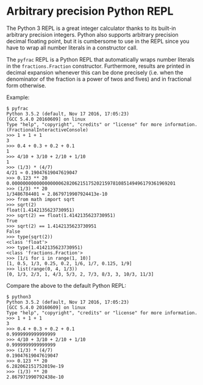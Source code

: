 Arbitrary precision Python REPL
===============================

The Python 3 REPL is a great integer calculator thanks to its built-in
arbitrary precision integers. Python also supports arbitrary precision
decimal floating point, but it is cumbersome to use in the REPL since
you have to wrap all number literals in a constructor call.

The `pyfrac` REPL is a Python REPL that automatically wraps number
literals in the `fractions.Fraction` constructor. Furthermore, results
are printed in decimal expansion whenever this can be done precisely
(i.e. when the denominator of the fraction is a power of twos and fives)
and in fractional form otherwise.

Example:

```
$ pyfrac
Python 3.5.2 (default, Nov 17 2016, 17:05:23) 
[GCC 5.4.0 20160609] on linux
Type "help", "copyright", "credits" or "license" for more information.
(FractionalInteractiveConsole)
>>> 1 + 1 + 1
3
>>> 0.4 + 0.3 + 0.2 + 0.1
1
>>> 4/10 + 3/10 + 2/10 + 1/10
1
>>> (1/3) * (4/7)
4/21 ≈ 0.19047619047619047
>>> 0.123 ** 20
0.000000000000000000628206215175202159781085149496179361969201
>>> (1/3) ** 20
1/3486784401 ≈ 2.8679719907924413e-10
>>> from math import sqrt
>>> sqrt(2)
float(1.4142135623730951)
>>> sqrt(2) == float(1.4142135623730951)
True
>>> sqrt(2) == 1.4142135623730951
False
>>> type(sqrt(2))
<class 'float'>
>>> type(1.4142135623730951)
<class 'fractions.Fraction'>
>>> [1/i for i in range(1, 10)]
[1, 0.5, 1/3, 0.25, 0.2, 1/6, 1/7, 0.125, 1/9]
>>> list(range(0, 4, 1/3))
[0, 1/3, 2/3, 1, 4/3, 5/3, 2, 7/3, 8/3, 3, 10/3, 11/3]
```

Compare the above to the default Python REPL:

```
$ python3
Python 3.5.2 (default, Nov 17 2016, 17:05:23) 
[GCC 5.4.0 20160609] on linux
Type "help", "copyright", "credits" or "license" for more information.
>>> 1 + 1 + 1
3
>>> 0.4 + 0.3 + 0.2 + 0.1
0.9999999999999999
>>> 4/10 + 3/10 + 2/10 + 1/10
0.9999999999999999
>>> (1/3) * (4/7)
0.19047619047619047
>>> 0.123 ** 20
6.282062151752019e-19
>>> (1/3) ** 20
2.867971990792438e-10
```
